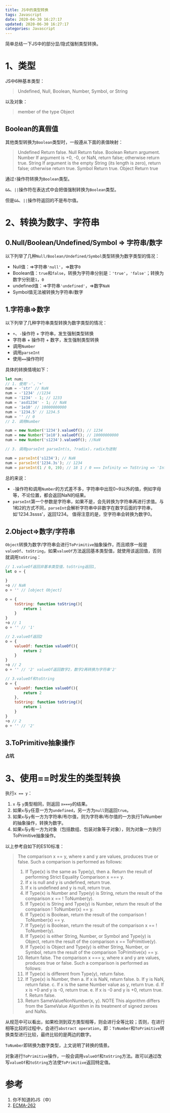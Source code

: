 ```yaml
---
title: JS中的类型转换
tags: Javascript
date: 2020-04-30 16:27:17
updated: 2020-06-30 16:27:17
categories: Javascript
---
```




简单总结一下JS中的部分显/隐式强制类型转换。

# 1、类型

JS中6种基本类型：

> Undefined, Null, Boolean, Number, Symbol, or String

以及对象：

> member of the type Object

## Boolean的真假值
<!-- more -->
其他类型转换为`Boolean`类型时，一般遵从下面的表值映射：

> Undefined Return false.
> Null Return false.
> Boolean Return argument.
> Number If argument is +0, -0, or NaN, return false; otherwise return true.
> String If argument is the empty String (its length is zero), return false; otherwise return true.
> Symbol Return true.
> Object Return true

通过`!`操作符转换为`Boolean`类型。

`&&`、`||`操作符在表达式中会把值强制转换为`Boolean`类型。

但是`&&`、`||`操作符返回的不是布尔值。

# 2、转换为数字、字符串

## 0.Null/Boolean/Undefined/Symbol => 字符串/数字

以下列举了几种`Null/Boolean/Undefined/Symbol`类型转换为数字类型的情况：

- Null值：=>字符串`'null'`，=>数字`0`
- Boolean值：`true`和`false`，转换为字符串分别是：`'true'`，`'false'`；转换为数字分别是`1`，`0`
- undefined值：=>字符串`'undefined'`，=>数字`NaN`
- Symbol值无法被转换为字符串/数字

## 1.字符串=>数字

以下列举了几种字符串类型转换为数字类型的情况：

- `+`、`-`操作符 + 字符串，发生强制类型转换 
- 字符串 + 操作符 + 数字，发生强制类型转换
- 调用`Number`
- 调用`parseInt`
- 使用`==`操作符时

具体的转换情境如下：

```js
let num;
// 1. 使用'-'，'+'
num = -'str' // NaN
num = -'1234' //1234
num = '1234' - 1; // 1233
num = 'asd1234' - 1; // NaN
num = '1e10' // 10000000000
num = '1234.5' // 1234.5
num = '' // 0
// 2. 调用Number

num = new Number('1234').valueOf(); // 1234
num = new Number('1e10').valueOf(); // 10000000000
num = new Number('s1234').valueOf(); //NaN

// 3. 调用parseInt parseInt(s, ?radix)，radix为进制

num = parseInt('s1234'); // NaN
num = parseInt('1234.3s'); // 1234
num = parseInt(1 / 0, 19); // 18 1 / 0 === Infinity => ToString => 'Infinity' => 进制为19，0~i，i恰好为最后一位，所以结果为18
```

总的来说：

- `-`操作符和调用`Number`的方式差不多，字符串中出现0~9以外的值，例如字母等，不论位置，都会返回NaN的结果。
- `parseInt`第一个参数是字符串，如果不是，会先转换为字符串再进行求值。与1和2的方式不同，`parseInt`会解析字符串中非数字在数字后面的字符串，如'1234.3ssss'，返回1234。
  值得注意的是，空字符串会转换为数字0。

## 2.Object=>数字/字符串

`Object`转换为数字/字符串会进行`ToPrimitive`抽象操作，而且顺序一般是`valueOf`、`toString`，如果`valueOf`方法返回基本类型值，就使用该返回值，否则就调用`toString`：

```js
// 1.valueOf返回非基本类型值，toString返回1,
let o = {

}
+o // NaN
o + '' // [object Object]

o = {
	toString: function toString(){
		return 1
	}
}
+o // 1
o + '' // '1'

// 2.valueOf返回2
o = {
	valueOf: function valueOf(){
		return 2
	}
}
+o // 2
o + '' // '2' valueOf返回数字2，数字2再转换为字符串'2'

// 3.valueOf和toString
o = {
	valueOf: function valueOf(){
		return 2
	},
	toString: function toString(){
		return 1
	}
}
+o // 2
o + '' // '2'
```

## 3.ToPrimitive抽象操作

**占坑**







# 3、使用==时发生的类型转换

执行`x == y`：

1. `x` 与 `y`类型相同，则返回 `x===y`的结果。
2. 如果`x`与`y`任意一方为`undefined`，另一方为`null`则返回`true`。
3. 如果`x`与`y`有一方为字符串/布尔值，则为字符串/布尔值的一方执行ToNumber的抽象操作，转换为数字。
4. 如果`x`与`y`有一方为对象（包括数组、包装对象等子对象），则为对象一方执行ToPrimitive抽象操作。

以上参考自如下的ES10标准：

> The comparison x == y, where x and y are values, produces true or false. Such a comparison is performed as follows:
>
> 1. If Type(x) is the same as Type(y), then
>    a. Return the result of performing Strict Equality Comparison x === y.
> 2. If x is null and y is undefined, return true.
> 3. If x is undefined and y is null, return true.
> 4. If Type(x) is Number and Type(y) is String, return the result of the comparison x == ! ToNumber(y).
> 5. If Type(x) is String and Type(y) is Number, return the result of the comparison ! ToNumber(x) == y.
> 6. If Type(x) is Boolean, return the result of the comparison ! ToNumber(x) == y.
> 7. If Type(y) is Boolean, return the result of the comparison x == ! ToNumber(y).
> 8. If Type(x) is either String, Number, or Symbol and Type(y) is Object, return the result of the comparison x ==
>    ToPrimitive(y).
> 9. If Type(x) is Object and Type(y) is either String, Number, or Symbol, return the result of the comparison
>    ToPrimitive(x) == y.
> 10. Return false.
>     The comparison x === y, where x and y are values, produces true or false. Such a comparison is performed as follows:
> 11. If Type(x) is different from Type(y), return false.
> 12. If Type(x) is Number, then
>     a. If x is NaN, return false.
>     b. If y is NaN, return false.
>     c. If x is the same Number value as y, return true.
>     d. If x is +0 and y is -0, return true.
>     e. If x is -0 and y is +0, return true.
>     f. Return false.
> 13. Return SameValueNonNumber(x, y).
>     NOTE
>     This algorithm differs from the SameValue Algorithm in its treatment of signed zeroes and NaNs.

从规范中可以看出，如果检测到双方类型相等，则会进行全等比较；否则，在进行相等比较的过程中，会进行`abstract operation`，即：`ToNumber`和`ToPrimitive`转换类型进行比较，最终比较的是两边的数字。

`ToNumber`即转换为数字类型，上文说明了转换的情景。

对象进行`ToPrimitive`操作，一般会调用`valueOf`和`toString`方法。故可以通过改写`valueOf`和`toString`方法使`ToPrimitive`返回特定值。



# 参考

1. 你不知道的JS（中）
2. [ECMA-262](https://tc39.es/ecma262/ "ECMA-262 standard") 